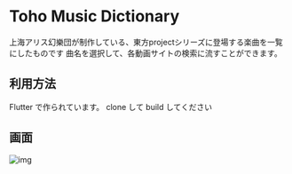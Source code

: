 # Toho Music Dictionary

上海アリス幻樂団が制作している、東方projectシリーズに登場する楽曲を一覧にしたものです
曲名を選択して、各動画サイトの検索に流すことができます。

## 利用方法

Flutter で作られています。 clone して build してください

## 画面

![img](https://user-images.githubusercontent.com/1732795/93288498-e6995980-f816-11ea-9345-028258adfffe.jpg)
